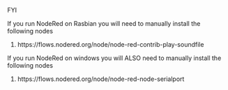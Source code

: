 FYI

If you run NodeRed on Rasbian you will need to manually install the following nodes
<ol>
  <li>https://flows.nodered.org/node/node-red-contrib-play-soundfile
</ol>

If you run NodeRed on windows you will ALSO need to manually install the following nodes
<ol>
  <li>https://flows.nodered.org/node/node-red-node-serialport
</ol>
